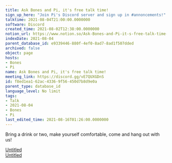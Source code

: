 ```yaml
---
title: Ask Bones and Pi, it's free talk time!
sign_up_here: "Join Pi's Discord server and sign up in #annoncements!"
talktime: 2021-08-04T21:00:00.0000000
software: Discord
created_time: 2021-08-02T12:38:00.0000000
notion_url: https://www.notion.so/Ask-Bones-and-Pi-it-s-free-talk-time-f8ed1ea162ac43369f56450d7b8d9e0a
indexDate: 2021-08-04
parent_database_id: e9339446-880f-4ef0-8ad7-8ad1f507dded
archived: false
object: page
hosts:
- Bones
- Pi
name: Ask Bones and Pi, it's free talk time!
meeting_link: https://discord.gg/vE7QUXGDnS
id: f8ed1ea1-62ac-4336-9f56-450d7b8d9e0a
parent_type: database_id
language_level: No limit
tags:
- Talk
- 2021-08-04
- Bones
- Pi
last_edited_time: 2021-08-16T01:26:00.0000000
---
```


Bring a drink or two, make yourself comfortable, come and hang out with us!

[Untitled](https://www.notion.so/12c4a9e645d54aefa860b5f927a0b220)   
[Untitled](https://www.notion.so/482e61b02b9c4456b2b4fe86bb7544c6)   







